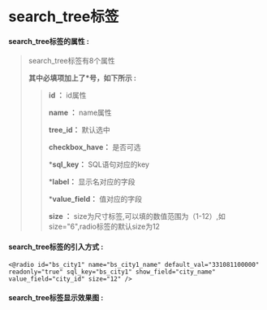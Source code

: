 # search\_tree**标签**

#### search\_tree**标签的属性 :**

> search\_tree标签有8个属性
>
> **其中必填项加上了\*号，如下所示 :**
>
> > **id ：** id属性
> >
> > **name ：** name属性
> >
> > **tree\_id：** 默认选中
> >
> > **checkbox\_have：** 是否可选
> >
> > \***sql\_key：** SQL语句对应的key
> >
> > \***label：** 显示名对应的字段
> >
> > \***value\_field：** 值对应的字段
> >
> > **size ：** size为尺寸标签,可以填的数值范围为（1-12）,如size="6",radio标签的默认size为12

#### search\_tree标签的引入方式 :

```
<@radio id="bs_city1" name="bs_city1_name" default_val="331081100000" readonly="true" sql_key="bs_city1" show_field="city_name" value_field="city_id" size="12" />
```

#### search\_tree标签显示效果图 :




